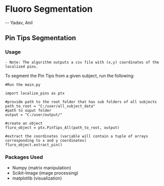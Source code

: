 # Fluoro Segmentation
-- Yadav, Anil

## Pin Tips Segmentation

### Usage

	- Note: The algorithm outputs a csv file with (x,y) coordinates of the localized pins.

To segment the Pin Tips from a given subject, run the following:
```
#Run the main.py 

import localize_pins as ptx

#provide path to the root folder that has sub folders of all subjects
path_to_root = "C:/user/all_subject_data"
#path to ouput folder
output = "C:/user/output/"

#create an object
fluro_object = ptx.PinTips_All(path_to_root, output)

#extract the coordinates (variable will contain a tuple of arrays corresponding to x and y coordinates)
fluro_object.extract_pin()
```

### Packages Used
- Numpy (matrix manipulation)
- Scikit-Image (image processing)
- matplotlib (visualization)